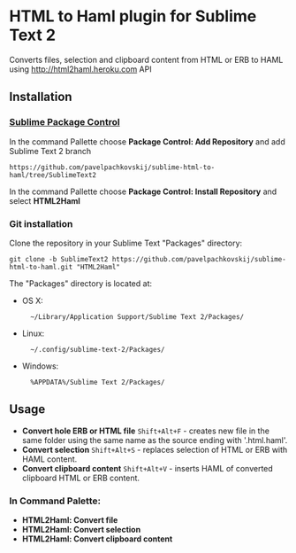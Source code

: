 # HTML to Haml plugin for Sublime Text 2

Converts files, selection and clipboard content from HTML or ERB to HAML using http://html2haml.heroku.com API

## Installation

### [Sublime Package Control](http://wbond.net/sublime_packages/package_control)

In the command Pallette choose **Package Control: Add Repository** and add Sublime Text 2 branch

    https://github.com/pavelpachkovskij/sublime-html-to-haml/tree/SublimeText2

In the command Pallette choose **Package Control: Install Repository** and select **HTML2Haml**

### Git installation

Clone the repository in your Sublime Text "Packages" directory:

    git clone -b SublimeText2 https://github.com/pavelpachkovskij/sublime-html-to-haml.git "HTML2Haml"

The "Packages" directory is located at:

* OS X:

        ~/Library/Application Support/Sublime Text 2/Packages/

* Linux:

        ~/.config/sublime-text-2/Packages/

* Windows:

        %APPDATA%/Sublime Text 2/Packages/

## Usage

* **Convert hole ERB or HTML file** `Shift+Alt+F` - creates new file in the same folder using the same name as the source ending with '.html.haml'.
* **Convert selection** `Shift+Alt+S` - replaces selection of HTML or ERB with HAML content.
* **Convert clipboard content** `Shift+Alt+V` - inserts HAML of converted clipboard HTML or ERB content.

### In Command Palette:

* **HTML2Haml: Convert file**
* **HTML2Haml: Convert selection**
* **HTML2Haml: Convert clipboard content**